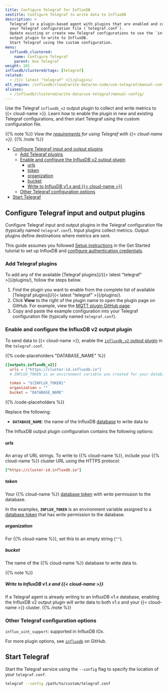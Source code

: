 ```yaml
---
title: Configure Telegraf for InfluxDB
seotitle: Configure Telegraf to write data to InfluxDB
description: >
  Telegraf is a plugin-based agent with plugins that are enabled and configured in
  your Telegraf configuration file (`telegraf.conf`).
  Update existing or create new Telegraf configurations to use the `influxdb_v2`
  output plugin to write to InfluxDB.
  Start Telegraf using the custom configuration.
menu:
  influxdb_clustered:
    name: Configure Telegraf
    parent: Use Telegraf
weight: 101
influxdb/clustered/tags: [telegraf]
related:
  - /{{< latest "telegraf" >}}/plugins/
alt_engine: /influxdb/cloud/write-data/no-code/use-telegraf/manual-config/
aliases:
  - /influxdb/clustered/write-data/use-telegraf/manual-config/
---
```


Use the Telegraf `influxdb_v2` output plugin to collect and write metrics to
{{< cloud-name >}}.
Learn how to enable the plugin in new and
existing Telegraf configurations,
and then start Telegraf using the custom configuration file.

{{% note %}}
_View the [requirements](/influxdb/clustered/write-data/use-telegraf#requirements)
for using Telegraf with {{< cloud-name >}}._
{{% /note %}}

<!-- TOC -->

- [Configure Telegraf input and output plugins](#configure-telegraf-input-and-output-plugins)
  - [Add Telegraf plugins](#add-telegraf-plugins)
  - [Enable and configure the InfluxDB v2 output plugin](#enable-and-configure-the-influxdb-v2-output-plugin)
      - [urls](#urls)
      - [token](#token)
      - [organization](#organization)
      - [bucket](#bucket)
      - [Write to InfluxDB v1.x and {{< cloud-name >}}](#write-to-influxdb-v1x-and--cloud-name-)
  - [Other Telegraf configuration options](#other-telegraf-configuration-options)
- [Start Telegraf](#start-telegraf)

<!-- /TOC -->

## Configure Telegraf input and output plugins

Configure Telegraf input and output plugins in the Telegraf configuration file (typically named `telegraf.conf`).
Input plugins collect metrics.
Output plugins define destinations where metrics are sent.

This guide assumes you followed [Setup instructions](/influxdb/clustered/get-started/setup/) in the Get Started tutorial
to set up InfluxDB and [configure authentication credentials](/influxdb/clustered/get-started/setup/?t=Telegraf).

### Add Telegraf plugins

To add any of the available [Telegraf plugins](/{{< latest "telegraf" >}}/plugins/), follow the steps below.

1.  Find the plugin you want to enable from the complete list of available
    [Telegraf plugins](/{{< latest "telegraf" >}}/plugins/).
2.  Click **View** to the right of the plugin name to open the plugin page on GitHub.
    For example, view the [MQTT plugin GitHub page](https://github.com/influxdata/telegraf/blob/master/plugins/inputs/mqtt_consumer/README.md).
3.  Copy and paste the example configuration into your Telegraf configuration file
    (typically named `telegraf.conf`).

### Enable and configure the InfluxDB v2 output plugin

To send data to {{< cloud-name >}}, enable the
[`influxdb_v2` output plugin](https://github.com/influxdata/telegraf/blob/master/plugins/outputs/influxdb_v2/README.md)
in the `telegraf.conf`.

{{% code-placeholders "DATABASE_NAME" %}}
```toml
[[outputs.influxdb_v2]]
  urls = ["https://cluster-id.influxdb.io"]
  # INFLUX_TOKEN is an environment variable you created for your database WRITE token

  token = "${INFLUX_TOKEN}"
  organization = ""
  bucket = "DATABASE_NAME"
```
{{% /code-placeholders %}}

Replace the following:

- **`DATABASE_NAME`**: the name of the InfluxDB [database](/influxdb/clustered/admin/databases/) to write data to

The InfluxDB output plugin configuration contains the following options:

##### urls

An array of URL strings.
To write to {{% cloud-name %}}, include your {{% cloud-name %}} cluster URL using the HTTPS protocol:

```toml
["https://cluster-id.influxdb.io"]
```

##### token

Your {{% cloud-name %}} [database token](/influxdb/clustered/admin/tokens/) with _write_ permission to the database.

In the examples, **`INFLUX_TOKEN`** is an environment variable assigned to a [database token](/influxdb/clustered/admin/tokens/) that has _write_ permission to the database.

##### organization

For {{% cloud-name %}}, set this to an empty string (`""`).

##### bucket

The name of the {{% cloud-name %}} database to write data to.

{{% note %}}
##### Write to InfluxDB v1.x and {{< cloud-name >}}

If a Telegraf agent is already writing to an InfluxDB v1.x database,
enabling the InfluxDB v2 output plugin will write data to both v1.x and your {{< cloud-name >}} cluster.
{{% /note %}}

### Other Telegraf configuration options

`influx_uint_support`: supported in InfluxDB IOx.

For more plugin options, see [`influxdb`](https://github.com/influxdata/telegraf/blob/master/plugins/outputs/influxdb/README.md) on GitHub.

## Start Telegraf

Start the Telegraf service using the `--config` flag to specify the location of your `telegraf.conf`.

```sh
telegraf --config /path/to/custom/telegraf.conf
```
